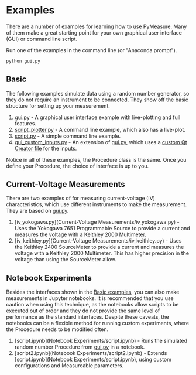 # Examples

There are a number of examples for learning how to use PyMeasure. Many of them make a great starting point for your own graphical user interface (GUI) or command line script.

Run one of the examples in the command line (or "Anaconda prompt").

```bash
python gui.py
```

## Basic

The following examples simulate data using a random number generator, so they do not require an instrument to be connected. They show off the basic structure for setting up your measurement.

1. [gui.py](Basic/gui.py) - A graphical user interface example with live-plotting and full features.
2. [script_plotter.py](Basic/script.py) - A command line example, which also has a live-plot.
3. [script.py](Basic/script.py) - A simple command line example.
4. [gui_custom_inputs.py](Basic/gui_custom_inputs.py) - An extension of [gui.py](Basic/gui.py), which uses a [custom Qt Creator file](Basic/gui_custom_inputs.ui) for the inputs.

Notice in all of these examples, the Procedure class is the same. Once you define your Procedure, the choice of interface is up to you.

## Current-Voltage Measurements

There are two examples of for measuring current-voltage (IV) characteristics, which use different instruments to make the measurement. They are based on [gui.py](Basic/gui.py).

1. [iv_yokogawa.py](Current-Voltage Measurements/iv_yokogawa.py) - Uses the Yokogawa 7651 Programmable Source to provide a current and measures the voltage with a Keithley 2000 Multimeter.
2. [iv_keithley.py](Current-Voltage Measurements/iv_keithley.py) - Uses the Keithley 2400 SourceMeter to provide a current and measures the voltage with a Keithley 2000 Multimeter. This has higher precision in the voltage than using the SourceMeter allow.

## Notebook Experiments

Besides the interfaces shown in the [Basic examples](#basic), you can also make measurements in Jupyter notebooks. It is recommended that you use caution when using this technique, as the notebooks allow scripts to be executed out of order and they do not provide the same level of performance as the standard interfaces. Despite these caveats, the notebooks can be a flexible method for running custom experiments, where the Procedure needs to be modified often.

1. [script.ipynb](Notebook Experiments/script.ipynb) - Runs the simulated random number Procedure from [gui.py](Basic/gui.py) in a notebook.
2. [script2.ipynb](Notebook Experiments/script2.ipynb) - Extends [script.ipynb](Notebook Experiments/script.ipynb), using custom configurations and Measureable parameters.
